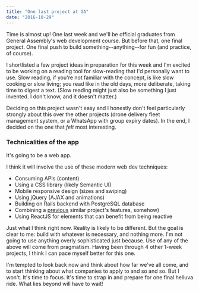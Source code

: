 ```yaml
---
title: "One last project at GA"
date: "2016-10-29"
---
```


Time is almost up! One last week and we'll be official graduates from General Assembly's web development course. But before that, one final project. One final push to build something--anything--for fun (and practice, of course).

I shortlisted a few project ideas in preparation for this week and I'm excited to be working on a reading tool for slow-reading that I'd personally want to use. Slow reading, if you're not familiar with the concept, is like slow cooking or slow living; you read like in the old days, more deliberate, taking time to digest a text. (Slow reading might just also be something I just invented. I don't know, and it doesn't matter.)

Deciding on this project wasn't easy and I honestly don't feel particularly strongly about this over the other projects (drone delivery fleet management system, or a WhatsApp with group expiry dates). In the end, I decided on the one that _felt_ most interesting.

### Technicalities of the app

It's going to be a web app.

I think it will involve the use of these modern web dev techniques:

- Consuming APIs (content)
- Using a CSS library (likely Semantic UI)
- Mobile responsive design (sizes and swiping)
- Using jQuery (AJAX and animations)
- Building on Rails backend with PostgreSQL database
- Combining a [previous](http://spidey-dash.herokuapp.com/) similar project's features, somehow)
- Using ReactJS for elements that can benefit from being reactive

Just what I think right now. Reality is likely to be different. But the goal is clear to me: build with whatever is necessary, and nothing more. I'm not going to use anything overly sophisticated just because. Use of any of the above will come from pragmatism. Having been through 4 other 1-week projects, I think I can pace myself better for this one.

I'm tempted to look back now and think about how far we've all come, and to start thinking about what companies to apply to and so and so. But I won't. It's time to focus. It's time to strap in and prepare for one final helluva ride. What lies beyond will have to wait!
